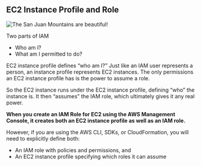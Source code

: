 ## EC2 Instance Profile and Role

![The San Juan Mountains are beautiful!](/images/aws_iam_role.png "San Juan Mountains")

Two parts of IAM 
- Who am I?
- What am I permitted to do?

EC2 instance profile defines “who am I?” Just like an IAM user represents a person, an instance profile represents EC2 instances.
The only permissions an EC2 instance profile has is the power to assume a role.

So the EC2 instance runs under the EC2 instance profile, defining “who” the instance is. It then “assumes” the IAM role, which ultimately gives it any real power.

**When you create an IAM Role for EC2 using the AWS Management Console, it creates both an EC2 instance profile as well as an IAM role.**

However, if you are using the AWS CLI, SDKs, or CloudFormation, you will need to explicitly define both:
- An IAM role with policies and permissions, and
- An EC2 instance profile specifying which roles it can assume
